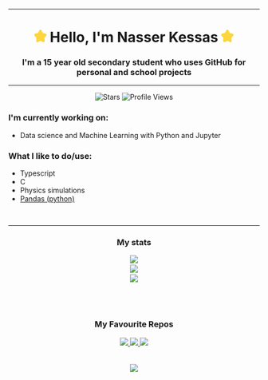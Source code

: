 <div align="center">

---

<h1>
<img src="./star.svg" width="25" height="25" alt="star-blink">
Hello, I'm Nasser Kessas
<img src="./star.svg" width="25" height="25" alt="star-blink">
</h1>

### I'm a 15 year old secondary student who uses GitHub for personal and school projects
    

---

![Stars](https://img.shields.io/github/stars/nasserkessas)
![Profile Views](https://gpvc.arturio.dev/nasserkessas)

<!--
<img src="./star.svg" width="40" height="40" alt="star-blink">
<img src="./star.svg" width="40" height="40" alt="star-blink">
<img src="./star.svg" width="40" height="40" alt="star-blink">
-->

</div>

### I'm currently working on:

  + Data science and Machine Learning with Python and Jupyter

### What I like to do/use:

  + Typescript <br>
  + C <br>
  + Physics simulations <br>
  + [Pandas (python)](https://pandas.pydata.org/) <br>

<br>

<div align="center">

---

  

### My stats

<picture>
<source 
  srcset="https://github-readme-stats.vercel.app/api?username=nasserkessas&show_icons=true&theme=dark"
  media="(prefers-color-scheme: dark)"
/>
<source
  srcset="https://github-readme-stats.vercel.app/api?username=nasserkessas&show_icons=true&theme=default"
  media="(prefers-color-scheme: light), (prefers-color-scheme: no-preference)"
/>
<img src="https://github-readme-stats.vercel.app/api?username=nasserkessas&show_icons=true&theme=light" />
</picture>

<br>

<picture>
<source 
  srcset="http://github-readme-streak-stats.herokuapp.com?user=nasserkessas&theme=dark&background=#151515"
  media="(prefers-color-scheme: dark)"
/>
<source
  srcset="http://github-readme-streak-stats.herokuapp.com?user=nasserkessas&theme=light"
  media="(prefers-color-scheme: light), (prefers-color-scheme: no-preference)"
/>
<img src="http://github-readme-streak-stats.herokuapp.com?user=nasserkessas&theme=light" />
</picture>

    

<br>

    

<picture>
<source 
  srcset="https://github-readme-stats.vercel.app/api/top-langs?username=nasserkessas&show_icons=true&theme=dark&langs_count=8"
  media="(prefers-color-scheme: dark)"
/>
<source
  srcset="https://github-readme-stats.vercel.app/api/top-langs?username=nasserkessas&show_icons=true&theme=default&langs_count=8"
  media="(prefers-color-scheme: light), (prefers-color-scheme: no-preference)"
/>
<img src="https://github-readme-stats.vercel.app/api/top-langs?username=nasserkessas&show_icons=true&theme=default&langs_count=8" />
</picture>

<br><br>

### My Favourite Repos

  
<div>

<a href="https://github.com/nasserkessas/c-trig-grapher">
<picture>
<source 
  srcset="https://github-readme-stats.vercel.app/api/pin/?username=nasserkessas&repo=c-trig-grapher&theme=dark"
  media="(prefers-color-scheme: dark)"
/>
<source
  srcset="https://github-readme-stats.vercel.app/api/pin/?username=nasserkessas&repo=c-trig-grapher&theme=default"
  media="(prefers-color-scheme: light), (prefers-color-scheme: no-preference)"
/>
<img src="https://github-readme-stats.vercel.app/api/pin/?username=nasserkessas&repo=c-trig-grapher&theme=default" />
</picture>
</a>

<a href="https://github.com/nasserkessas/js-sidescroll-engine">
<picture>
<source 
  srcset="https://github-readme-stats.vercel.app/api/pin/?username=nasserkessas&repo=js-sidescroll-engine&theme=dark"
  media="(prefers-color-scheme: dark)"
/>
<source
  srcset="https://github-readme-stats.vercel.app/api/pin/?username=nasserkessas&repo=js-sidescroll-engine&theme=default"
  media="(prefers-color-scheme: light), (prefers-color-scheme: no-preference)"
/>
<img src="https://github-readme-stats.vercel.app/api/pin/?username=nasserkessas&repo=js-sidescroll-engine&theme=default" />
</picture>
</a>

<a href="https://github.com/nasserkessas/threejs-solar-system-simulation">
<picture>
<source 
  srcset="https://github-readme-stats.vercel.app/api/pin/?username=nasserkessas&repo=threejs-solar-system-simulation&theme=dark"
  media="(prefers-color-scheme: dark)"
/>
<source
  srcset="https://github-readme-stats.vercel.app/api/pin/?username=nasserkessas&repo=threejs-solar-system-simulation&theme=default"
  media="(prefers-color-scheme: light), (prefers-color-scheme: no-preference)"
/>
<img src="https://github-readme-stats.vercel.app/api/pin/?username=nasserkessas&repo=threejs-solar-system-simulation&theme=default" />
</picture>
</a>

</div>
<br><br>
<picture>
<source 
  srcset="https://github-profile-trophy.vercel.app/?username=nasserkessas&theme=onedark&no-frame=true&column=8"
  media="(prefers-color-scheme: dark)"
/>
<source
  srcset="https://github-profile-trophy.vercel.app/?username=nasserkessas&no-frame=true&column=8"
  media="(prefers-color-scheme: light), (prefers-color-scheme: no-preference)"
/>
<img src="https://github-profile-trophy.vercel.app/?username=nasserkessas&no-frame=true&column=8" />
</picture>

<div>
